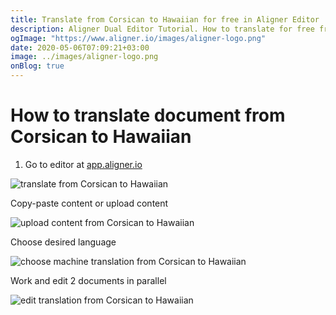 ```yaml
---
title: Translate from Corsican to Hawaiian for free in Aligner Editor
description: Aligner Dual Editor Tutorial. How to translate for free from Corsican to Hawaiian. Aligner is multilingual document management platform. 
ogImage: "https://www.aligner.io/images/aligner-logo.png"
date: 2020-05-06T07:09:21+03:00
image: ../images/aligner-logo.png
onBlog: true
---
```


# How to translate document from Corsican to Hawaiian

1. Go to editor at [app.aligner.io](https://app.aligner.io "Aligner App web page")

![translate from Corsican to Hawaiian](../aligner-blank-editor.png "translate from Corsican to Hawaiian")

Copy-paste content or upload content

![upload content from Corsican to Hawaiian](../aligner-uploaded-document.png "upload content from Corsican to Hawaiian")

Choose desired language

![choose machine translation from Corsican to Hawaiian](../aligner-language-dropdown.png "choose machine translation from Corsican to Hawaiian")

Work and edit 2 documents in parallel

![edit translation from Corsican to Hawaiian](../aligner-double-sitded-editor.png "edit translation from Corsican to Hawaiian")

